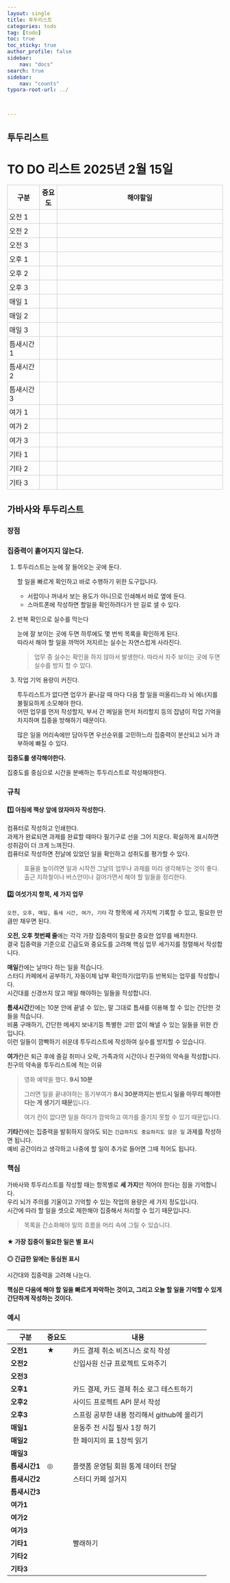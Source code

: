 ```yaml
---
layout: single
title: 투두리스트
categories: todo
tag: [todo]
toc: true
toc_sticky: true
author_profile: false
sidebar:
    nav: "docs"
search: true
sidebar:
    nav: "counts"
typora-root-url: ../



---
```


## 투두리스트

<h1>TO DO 리스트 2025년 2월 15일</h1>

<table style="width:100%; border-collapse: collapse;">
  <thead>
    <tr>
      <!-- 첫 번째 열 20%, 두 번째와 세 번째 열 40%로 설정 (원하는 대로 조절 가능) -->
      <th style="width:15%; border: 1px solid #ccc; padding: 4px;">구분</th>
      <th style="width:8%; border: 1px solid #ccc; padding: 4px;">중요도</th>
      <th style="width:77%; border: 1px solid #ccc; padding: 4px;">해야할일</th>
    </tr>
  </thead>
  <tbody>
    <!-- 오전 -->
    <tr>
      <td style="border: 1px solid #ccc; padding: 4px;">오전 1</td>
      <td style="border: 1px solid #ccc; padding: 4px;"></td>
      <td style="border: 1px solid #ccc; padding: 4px;"></td>
    </tr>
    <tr>
      <td style="border: 1px solid #ccc; padding: 4px;">오전 2</td>
      <td style="border: 1px solid #ccc; padding: 4px;"></td>
      <td style="border: 1px solid #ccc; padding: 4px;"></td>
    </tr>
    <tr>
      <td style="border: 1px solid #ccc; padding: 4px;">오전 3</td>
      <td style="border: 1px solid #ccc; padding: 4px;"></td>
      <td style="border: 1px solid #ccc; padding: 4px;"></td>
    </tr>
    <!-- 오후 -->
    <tr>
      <td style="border: 1px solid #ccc; padding: 4px;">오후 1</td>
      <td style="border: 1px solid #ccc; padding: 4px;"></td>
      <td style="border: 1px solid #ccc; padding: 4px;"></td>
    </tr>
    <tr>
      <td style="border: 1px solid #ccc; padding: 4px;">오후 2</td>
      <td style="border: 1px solid #ccc; padding: 4px;"></td>
      <td style="border: 1px solid #ccc; padding: 4px;"></td>
    </tr>
    <tr>
      <td style="border: 1px solid #ccc; padding: 4px;">오후 3</td>
      <td style="border: 1px solid #ccc; padding: 4px;"></td>
      <td style="border: 1px solid #ccc; padding: 4px;"></td>
    </tr>
    <!-- 매일 -->
    <tr>
      <td style="border: 1px solid #ccc; padding: 4px;">매일 1</td>
      <td style="border: 1px solid #ccc; padding: 4px;"></td>
      <td style="border: 1px solid #ccc; padding: 4px;"></td>
    </tr>
    <tr>
      <td style="border: 1px solid #ccc; padding: 4px;">매일 2</td>
      <td style="border: 1px solid #ccc; padding: 4px;"></td>
      <td style="border: 1px solid #ccc; padding: 4px;"></td>
    </tr>
    <tr>
      <td style="border: 1px solid #ccc; padding: 4px;">매일 3</td>
      <td style="border: 1px solid #ccc; padding: 4px;"></td>
      <td style="border: 1px solid #ccc; padding: 4px;"></td>
    </tr>
    <!-- 틈새시간 -->
    <tr>
      <td style="border: 1px solid #ccc; padding: 4px;">틈새시간 1</td>
      <td style="border: 1px solid #ccc; padding: 4px;"></td>
      <td style="border: 1px solid #ccc; padding: 4px;"></td>
    </tr>
    <tr>
      <td style="border: 1px solid #ccc; padding: 4px;">틈새시간 2</td>
      <td style="border: 1px solid #ccc; padding: 4px;"></td>
      <td style="border: 1px solid #ccc; padding: 4px;"></td>
    </tr>
    <tr>
      <td style="border: 1px solid #ccc; padding: 4px;">틈새시간 3</td>
      <td style="border: 1px solid #ccc; padding: 4px;"></td>
      <td style="border: 1px solid #ccc; padding: 4px;"></td>
    </tr>
    <!-- 여가 -->
    <tr>
      <td style="border: 1px solid #ccc; padding: 4px;">여가 1</td>
      <td style="border: 1px solid #ccc; padding: 4px;"></td>
      <td style="border: 1px solid #ccc; padding: 4px;"></td>
    </tr>
    <tr>
      <td style="border: 1px solid #ccc; padding: 4px;">여가 2</td>
      <td style="border: 1px solid #ccc; padding: 4px;"></td>
      <td style="border: 1px solid #ccc; padding: 4px;"></td>
    </tr>
    <tr>
      <td style="border: 1px solid #ccc; padding: 4px;">여가 3</td>
      <td style="border: 1px solid #ccc; padding: 4px;"></td>
      <td style="border: 1px solid #ccc; padding: 4px;"></td>
    </tr>
    <!-- 기타 -->
    <tr>
      <td style="border: 1px solid #ccc; padding: 4px;">기타 1</td>
      <td style="border: 1px solid #ccc; padding: 4px;"></td>
      <td style="border: 1px solid #ccc; padding: 4px;"></td>
    </tr>
    <tr>
      <td style="border: 1px solid #ccc; padding: 4px;">기타 2</td>
      <td style="border: 1px solid #ccc; padding: 4px;"></td>
      <td style="border: 1px solid #ccc; padding: 4px;"></td>
    </tr>
    <tr>
      <td style="border: 1px solid #ccc; padding: 4px;">기타 3</td>
      <td style="border: 1px solid #ccc; padding: 4px;"></td>
      <td style="border: 1px solid #ccc; padding: 4px;"></td>
    </tr>
  </tbody>
</table>

## 가바사와 투두리스트 

### 장점

### 집중력이 흩어지지 않는다.

1. 투두리스트는 눈에 잘 들어오는 곳에 둔다.

   할 일을 빠르게 확인하고 바로 수행하기 위한 도구입니다.

   + 서랍이나 꺼내서 보는 용도가 아니므로 인쇄해서 바로 옆에 둔다.
   + 스마트폰에 작성하면 할일을 확인하려다가 딴 길로 샐 수 있다.

2. 반복 확인으로 실수를 막는다

   눈에 잘 보이는 곳에 두면 하루에도 몇 번씩 목록을 확인하게 된다.  
   따라서 해야 할 일을 까먹어 저지르는 실수는 자연스럽게 사라진다.

   > 업무 중 실수는 확인을 하지 않아서 발생한다. 따라서 자주 보이는 곳에 두면 실수를 방지 할 수 있다.

3. 작업 기억 용량이 커진다.

   투두리스트가 없다면 업무가 끝나갈 때 마다 다음 할 일을 떠올리느라 뇌 에너지를 불필요하게 소모해야 한다.  
   어떤 업무를 먼저 작성할지, 부서 간 메일을 먼저 처리할지 등의 잡념이 작업 기억을 차지하며 집중을  방해하기 때문이다.

   많은 일을 머리속에만 담아두면 우선순위를 고민하느라 집중력이 분산되고 뇌가 과부하에 빠질 수 있다.

**집중도를 생각해야한다.**

집중도를 중심으로 시간을 분배하는 투두리스트로 작성해야한다.

### 규칙

#### 1️⃣ 아침에 책상 앞에 앉자마자 작성한다.

컴퓨터로 작성하고 인쇄한다.  
과제가 완료되면 과제를 완료할 때마다 필기구로 선을 그어 지운다. 확실하게 표시하면 성취감이 더 크게 느껴진다.  
컴퓨터로 작성하면 전날에 있었던 일을 확인하고 성취도를 평가할 수 있다.

> 효율을 높이려면 일과 시작전 그날의 업무나 과제를 미리 생각해두는 것이 좋다. 
> 출근 지하철이나 버스안이나 걸어가면서 해야 할 일들을 정리한다.

#### 2️⃣ 여섯가지 항목, 세 가지 업무

`오전, 오후, 매일, 틈새 시간, 여가, 기타` 각 항목에 세 가지씩 기록할 수 있고, 필요한 만큼만 채우면 된다.

**오전, 오후 첫번째 줄**에는 각각 가장 집중력이 필요한 중요한 업무를 배치한다.  
결국 집중력을 기준으로 긴급도와 중요도를 고려해 핵심 업무 세가지를 정렬해서 작성합니다.

**매일**칸에는 날마다 하는 일을 적습니다.  
스터디 카페에서 공부하기, 자동이체 납부 확인하기(업무)등 반복되는 업무를 작성합니다.  
시간대를 신경쓰지 않고 매일 해야하는 일들을 작성합니다.

**틈새시간**칸에는 10분 안에 끝낼 수 있는, 말 그대로 틈새를 이용해 할 수 있는 간단한 것들을 적습니다.  
비품 구매하기, 간단한 메세지 보내기등 특별한 고민 없이 해낼 수 있는 일들을 위한 칸입니다.  
이런 일들이 깜빡하기 쉬운데 투두리스트에 작성하여 실수를 방지할 수 있습니다.

**여가**칸은 퇴근 후에 즐길 취미나 오락, 가족과의 시간이나 친구와의 약속을 작성합니다.  
친구의 약속을 투두리스트에 적는 이유  

> 영화 예약을 했다. **9시 10분**
>
> 그러면 일을 끝내야하는 동기부여가 **8시 30분까지는 반드시 일을 마무리 해야한다는 게 생기기 때문**입니다.
>
> 여가 칸이 없다면 일을 하다가 깜박하고 여가를 즐기지 못할 수 있기 때문입니다.

**기타**칸에는 집중력을 발휘하지 않아도 되는 `긴급하지도 중요하지도 않은 일` 과제를 작성하면 됩니다.  
예비 공간이라고 생각하고 나중에 할 일이 추가로 들어면 그때 적어도 됩니다.

### 핵심

가바사와 투두리스트를 작성할 때는 항목별로 **세 가지**만 적어야 한다는 점을 기억합니다.  
우리 뇌가 주의를 기울이고 기억할 수 있는 작업의 용량은 세 가지 정도입니다.  
시간에 따라 할 일을 셋으로 제한해야 집중해서 처리할 수 있기 때문입니다.  

> 목록을 간소화해야 일의 흐름을 머리 속에 그릴 수 있습니다.

#### ★ 가장 집중이 필요한 일은 별 표시

#### ◎ 긴급한 일에는 동심원 표시

시간대와 집중력을 고려해 나눈다.

**핵심은 다음에 해야 할 일을 빠르게 파악하는 것이고, 그리고 오늘 할 일을 기억할 수 있게 간단하게 작성하는 것이다.**



### 예시

| 구분          | 중요도 | 내용                                        |
| ------------- | ------ | ------------------------------------------- |
| **오전1**     | ★      | 카드 결제 취소 비즈니스 로직 작성           |
| **오전2**     |        | 신입사원 신규 프로젝트 도와주기             |
| **오전3**     |        |                                             |
| **오후1**     |        | 카드 결제, 카드 결제 취소 로그 테스트하기   |
| **오후2**     |        | 사이드 프로젝트 API 문서 작성               |
| **오후3**     |        | 스프링 공부한 내용 정리해서 github에 올리기 |
| **매일1**     |        | 윤동주 전 시집 필사 1장 하기                |
| **매일2**     |        | 한 페이지의 표 1장씩 읽기                   |
| **매일3**     |        |                                             |
| **틈새시간1** | ◎      | 플랫폼 운영팀 회원 통계 데이터 전달         |
| **틈새시간2** |        | 스터디 카페 설거지                          |
| **틈새시간3** |        |                                             |
| **여가1**     |        |                                             |
| **여가2**     |        |                                             |
| **여가3**     |        |                                             |
| **기타1**     |        | 빨래하기                                    |
| **기타2**     |        |                                             |
| **기타3**     |        |                                             |





